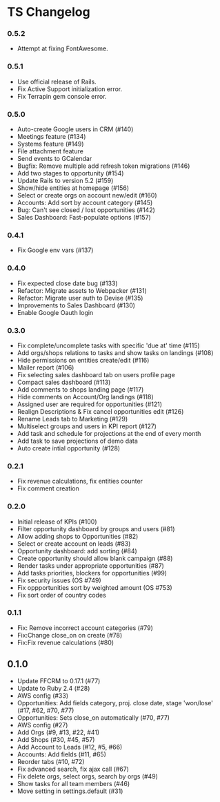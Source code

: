 # TS Changelog

### 0.5.2

- Attempt at fixing FontAwesome.

### 0.5.1

- Use official release of Rails.
- Fix Active Support initialization error.
- Fix Terrapin gem console error.

### 0.5.0

- Auto-create Google users in CRM (#140)
- Meetings feature (#134)
- Systems feature (#149)
- File attachment feature
- Send events to GCalendar
- Bugfix: Remove multiple add refresh token migrations (#146) 
- Add two stages to opportunity (#154)
- Update Rails to version 5.2 (#159)
- Show/hide entities at homepage (#156)
- Select or create orgs on account new/edit (#160)
- Accounts: Add sort by account category (#145)
- Bug: Can't see closed / lost opportunities (#142)
- Sales Dashboard: Fast-populate options (#157)

### 0.4.1

- Fix Google env vars (#137)

### 0.4.0

- Fix expected close date bug (#133)
- Refactor: Migrate assets to Webpacker (#131)
- Refactor: Migrate user auth to Devise (#135)
- Improvements to Sales Dashboard (#130)
- Enable Google Oauth login

### 0.3.0

- Fix complete/uncomplete tasks with specific 'due at' time (#115)
- Add orgs/shops relations to tasks and show tasks on landings (#108)
- Hide permissions on entities create/edit (#116)
- Mailer report (#106)
- Fix selecting sales dashboard tab on users profile page
- Compact sales dashboard (#113)
- Add comments to shops landing page (#117)
- Hide comments on Account/Org landings (#118)
- Assigned user are required for opportunities (#121)
- Realign Descriptions & Fix cancel opportunities edit (#126)
- Rename Leads tab to Marketing (#129)
- Multiselect groups and users in KPI report (#127)
- Add task and schedule for projections at the end of every month
- Add task to save projections of demo data
- Auto create intial opportunity (#128)

### 0.2.1

- Fix revenue calculations, fix entities counter
- Fix comment creation

### 0.2.0

- Initial release of KPIs (#100)
- Filter opportunity dashboard by groups and users (#81)
- Allow adding shops to Opportunities (#82)
- Select or create account on leads (#83)
- Opportunity dashboard: add sorting (#84)
- Create opportunity should allow blank campaign (#88)
- Render tasks under appropriate opportunities (#87)
- Add tasks priorities, blockers for opportunities (#99)
- Fix security issues (OS #749)
- Fix oppportunities sort by weighted amount (OS #753)
- Fix sort order of country codes

### 0.1.1

- Fix: Remove incorrect account categories (#79)
- Fix:Change close_on on create (#78)
- Fix:Fix revenue calculations (#80)

## 0.1.0

- Update FFCRM to 0.17.1 (#77)
- Update to Ruby 2.4 (#28)
- AWS config (#33)
- Opportunities: Add fields category, proj. close date, stage 'won/lose' (#17, #62, #70, #77)
- Opportunities: Sets close_on automatically (#70, #77)
- AWS config (#27)
- Add Orgs (#9, #13, #22, #41)
- Add Shops (#30, #45, #57)
- Add Account to Leads (#12, #5, #66)
- Accounts: Add fields (#11, #65)
- Reorder tabs (#10, #72)
- Fix advanced search, fix ajax call (#67)
- Fix delete orgs, select orgs, search by orgs (#49)
- Show tasks for all team members (#46)
- Move setting in settings.default (#31)
